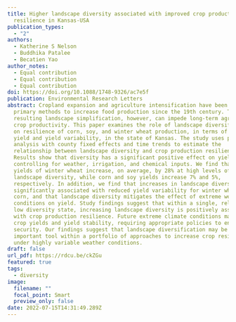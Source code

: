 ```yaml
---
title: Higher landscape diversity associated with improved crop production
  resilience in Kansas-USA
publication_types:
  - "2"
authors:
  - Katherine S Nelson
  - Buddhika Patalee
  - Becatien Yao
author_notes:
  - Equal contribution
  - Equal contribution
  - Equal contribution
doi: https://doi.org/10.1088/1748-9326/ac7e5f
publication: Environmental Research Letters
abstract: Cropland expansion and agriculture intensification have been the
  primary methods to increase food production since the 19th century. The
  resulting landscape simplification, however, can impede long-term agricultural
  crop productivity. This paper examines the role of landscape diversification
  on resilience of corn, soy, and winter wheat production, in terms of crop
  yield and yield variability, in the state of Kansas. The study uses panel data
  analysis with county fixed effects and time trends to estimate the
  relationship between landscape diversity and crop production resilience.
  Results show that diversity has a significant positive effect on yields after
  controlling for weather, irrigation, and chemical inputs. We find that the
  yields of winter wheat increase, on average, by 28% at high levels of
  landscape diversity, while corn and soy yields increase 7% and 5%,
  respectively. In addition, we find that increases in landscape diversity are
  significantly associated with reduced yield variability for winter wheat and
  corn, and that landscape diversity mitigates the effect of extreme weather
  conditions on yield. Study findings suggest that within a single, relatively
  low diversity state, increasing landscape diversity is positively associated
  with crop production resilience. Future extreme climate conditions may reduce
  crop yields and yield stability, requiring appropriate policies to ensure food
  security. Our findings suggest that landscape diversification may be an
  important tool within a portfolio of approaches to increase crop resilience
  under highly variable weather conditions.
draft: false
url_pdf: https://rdcu.be/ckZGu
featured: true
tags:
  - diversity
image:
  filename: ""
  focal_point: Smart
  preview_only: false
date: 2022-07-15T14:31:49.289Z
---
```

